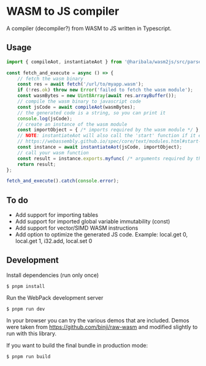 # WASM to JS compiler

A compiler (decompiler?) from WASM to JS written in Typescript.

## Usage

```js
import { compileAot, instantiateAot } from '@haribala/wasm2js/src/parser/aotcompiler';

const fetch_and_execute = async () => {
    // fetch the wasm binary
    const res = await fetch('/url/to/myapp.wasm');
    if (!res.ok) throw new Error('failed to fetch the wasm module');
    const wasmBytes = new Uint8Array(await res.arrayBuffer());
    // compile the wasm binary to javascript code
    const jsCode = await compileAot(wasmBytes);
    // the generated code is a string, so you can print it
    console.log(jsCode);
    // create an instance of the wasm module
    const importObject = { /* imports required by the wasm module */ };
    // NOTE: instantiateAot will also call the 'start' function if it exists
    // https://webassembly.github.io/spec/core/text/modules.html#start-function
    const instance = await instantiateAot(jsCode, importObject);
    // call your wasm function
    const result = instance.exports.myfunc( /* arguments required by the function */ );
    return result;
};

fetch_and_execute().catch(console.error);
```

## To do

- Add support for importing tables
- Add support for imported global variable immutability (const)
- Add support for vector/SIMD WASM instructions
- Add option to optimize the generated JS code. Example: local.get 0, local.get 1, i32.add, local.set 0

## Development

Install dependencies (run only once)

```shell
$ pnpm install
```

Run the WebPack development server

```shell
$ pnpm run dev
```

In your browser you can try the various demos that are included.
Demos were taken from https://github.com/binji/raw-wasm and modified
slightly to run with this library.


If you want to build the final bundle in production mode:

```shell
$ pnpm run build
```
